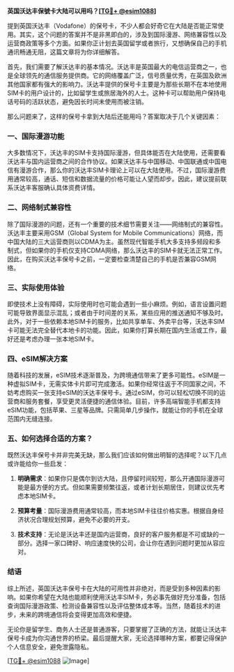 **英国沃达丰保號卡大陆可以用吗？[[TG💪+ @esim1088](https://t.me/s/esim1088)]**

提到英国沃达丰（Vodafone）的保号卡，不少人都会好奇它在大陆是否能正常使用。其实，这个问题的答案并不是非黑即白的，涉及到国际漫游、网络兼容性以及运营商政策等多个方面。如果你正计划去英国留学或者旅行，又想确保自己的手机通讯畅通无阻，这篇文章将为你详细解答。

首先，我们需要了解沃达丰的基本情况。沃达丰是英国最大的电信运营商之一，也是全球领先的通信服务提供商。它的网络覆盖广泛，信号质量优秀，在英国及欧洲其他国家都有强大的影响力。沃达丰提供的保号卡主要是为那些长期不在本地使用SIM卡的用户设计的，比如留学生或旅居海外的人士。这种卡可以帮助用户保持电话号码的活跃状态，避免因长时间未使用而被注销。

那么问题来了，这样的保号卡拿到大陆后还能用吗？答案取决于几个关键因素：

### **一、国际漫游功能**
大多数情况下，沃达丰的SIM卡支持国际漫游，但具体能否在大陆使用，还需要看沃达丰与国内运营商之间的合作协议。如果沃达丰与中国移动、中国联通或中国电信有漫游合作，那么你的沃达丰SIM卡理论上可以在大陆使用。不过，国际漫游费用通常较高，通话、短信和数据流量的价格可能让人望而却步。因此，建议提前联系沃达丰客服确认具体资费详情。

### **二、网络制式兼容性**
除了国际漫游的问题，还有一个重要的技术细节需要关注——网络制式的兼容性。沃达丰主要采用GSM（Global System for Mobile Communications）网络，而中国大陆的三大运营商则以CDMA为主。虽然现代智能手机大多支持多频段和多制式，但如果你的手机仅支持CDMA网络，那么沃达丰的SIM卡就无法正常工作。因此，在购买沃达丰保号卡之前，一定要检查清楚自己的手机是否兼容GSM网络。

### **三、实际使用体验**
即使技术上没有障碍，实际使用时也可能会遇到一些小麻烦。例如，语言设置问题可能导致界面显示混乱；或者由于时间差的关系，某些应用的推送通知不够及时。此外，对于一些依赖本地SIM卡的服务，比如共享单车、外卖平台等，沃达丰SIM卡可能无法完全替代本地卡的功能。因此，如果你打算长期在国内生活或工作，最好还是考虑办理一张本地SIM卡。

### **四、eSIM解决方案**
随着科技的发展，eSIM技术逐渐普及，为跨境通信带来了更多可能性。eSIM是一种虚拟SIM卡，无需实体卡片即可完成激活。如果你经常往返于不同国家之间，不妨考虑购买一张支持eSIM的沃达丰保号卡。通过eSIM，你可以轻松切换不同的运营商和服务套餐，享受更灵活便捷的通信体验。目前，许多高端智能手机都支持eSIM功能，包括苹果、三星等品牌。只需简单几步操作，就能让你的手机在全球范围内无缝连接。

### **五、如何选择合适的方案？**
既然沃达丰保号卡并非完美无缺，那么我们应该如何做出明智的选择呢？以下几点或许能给你一些启发：

1. **明确需求**：如果你只是偶尔到访大陆，且停留时间较短，那么开通国际漫游可能是最方便的方式。但如果需要频繁往返，或者计划长期居住，则建议优先考虑本地SIM卡。
   
2. **预算考量**：国际漫游费用通常较高，而本地SIM卡往往价格实惠。根据自身经济状况合理规划预算，避免不必要的开支。

3. **技术支持**：无论是沃达丰还是国内运营商，良好的客户服务都是不可或缺的一部分。选择一家口碑好、响应速度快的公司，会让你在遇到问题时更加从容应对。

### **结语**
综上所述，英国沃达丰保号卡在大陆的可用性并非绝对，而是受到多种因素的影响。如果你希望在大陆也能顺利使用沃达丰SIM卡，务必事先做好充分准备，包括查询国际漫游政策、检测设备兼容性以及评估整体成本等。当然，随着技术的进步，未来的跨境通信将会变得更加高效和便捷。

无论你是留学生、商务人士还是普通游客，只要掌握了正确的方法，就能让沃达丰保号卡成为你沟通世界的桥梁。最后提醒大家，无论选择哪种方案，都要记得保护个人信息安全，避免泄露隐私。

[[TG💪+ @esim1088](https://t.me/s/esim1088) ![Image](https://i.postimg.cc/4NQfJmqS/Snipaste-2025-05-13-00-14-12.png)]